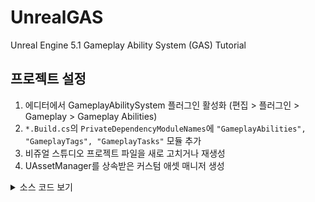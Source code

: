 # UnrealGAS
Unreal Engine 5.1 Gameplay Ability System (GAS) Tutorial

## 프로젝트 설정
1. 에디터에서 GameplayAbilitySystem 플러그인 활성화 (편집 > 플러그인 > Gameplay > Gameplay Abilities)
2. `*.Build.cs`의 `PrivateDependencyModuleNames`에 `"GameplayAbilities", "GameplayTags", "GameplayTasks"` 모듈 추가
3. 비쥬얼 스튜디오 프로젝트 파일을 새로 고치거나 재생성
4. UAssetManager를 상속받은 커스텀 애셋 매니저 생성

<details>
<summary>소스 코드 보기</summary>
<div markdown="1">

*.Build.cs
```cpp
// Copyright Epic Games, Inc. All Rights Reserved.

using UnrealBuildTool;

public class UnrealGAS : ModuleRules
{
	public UnrealGAS(ReadOnlyTargetRules Target) : base(Target)
	{
		PCHUsage = PCHUsageMode.UseExplicitOrSharedPCHs;

		// Default Modules
		PublicDependencyModuleNames.AddRange(new string[] { "Core", "CoreUObject", "Engine", "InputCore", "HeadMountedDisplay", "EnhancedInput" });
		
		// Additional Modules for GAS
		PrivateDependencyModuleNames.AddRange(new string[]
		{
			"GameplayAbilities",
			"GameplayTags",
			"GameplayTasks"
		});
	}
	
}
```

GASAssetManager.h
```cpp
// Fill out your copyright notice in the Description page of Project Settings.

#pragma once

#include "CoreMinimal.h"
#include "Engine/AssetManager.h"
#include "GASAssetManager.generated.h"

/**
 * 
 */
UCLASS()
class UNREALGAS_API UGASAssetManager : public UAssetManager
{
	GENERATED_BODY()

public:
	virtual void StartInitialLoading() override;
};
```

GASAssetManager.cpp
```cpp
// Fill out your copyright notice in the Description page of Project Settings.

#include "GASAssetManager.h"
#include "AbilitySystemGlobals.h"

void UGASAssetManager::StartInitialLoading()
{
	Super::StartInitialLoading();
	UAbilitySystemGlobals::Get().InitGlobalData();
}

```

DefaultEngine.ini
```cpp
[/Script/Engine.Engine]
+ActiveGameNameRedirects=(OldGameName="TP_ThirdPerson",NewGameName="/Script/UnrealGAS")
+ActiveGameNameRedirects=(OldGameName="/Script/TP_ThirdPerson",NewGameName="/Script/UnrealGAS")
+ActiveClassRedirects=(OldClassName="TP_ThirdPersonGameMode",NewClassName="UnrealGASGameMode")
+ActiveClassRedirects=(OldClassName="TP_ThirdPersonCharacter",NewClassName="UnrealGASCharacter")
AssetManagerClassName=/Script/UnrealGAS.GASAssetManager
```
</div>
</details>